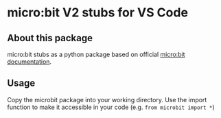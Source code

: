 # micro:bit V2 stubs for VS Code

## About this package
micro:bit stubs as a python package based on official [micro:bit documentation](https://microbit-micropython.readthedocs.io/en/v2-docs/).

## Usage
Copy the microbit package into your working directory. Use the import function to make it accessible in your code (e.g. `from microbit import *`)

